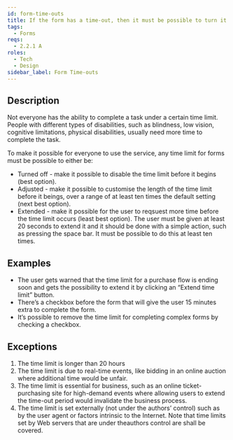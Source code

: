```yaml
---
id: form-time-outs
title: If the form has a time-out, then it must be possible to turn it off, adjust or extend it
tags:
  - Forms
reqs:
  - 2.2.1 A
roles:
  - Tech
  - Design
sidebar_label: Form Time-outs
---
```


## Description

Not everyone has the ability to complete a task under a certain time limit. People with different types of disabilities, such as blindness, low vision, cognitive limitations, physical disabilities, usually need more time to complete the task.

To make it possible for everyone to use the service, any time limit for forms must be possible to either be:

- Turned off - make it possible to disable the time limit before it begins (best option).
- Adjusted - make it possible to customise the length of the time limit before it beings, over a range of at least ten times the default setting (next best option).
- Extended - make it possible for the user to reqsuest more time before the time limit occurs (least best option). The user must be given at least 20 seconds to extend it and it should be done with a simple action, such as pressing the space bar. It must be possible to do this at least ten times.

## Examples

- The user gets warned that the time limit for a purchase flow is ending soon and gets the possibility to extend it by clicking an “Extend time limit” button.
- There’s a checkbox before the form that will give the user 15 minutes extra to complete the form.
- It’s possible to remove the time limit for completing complex forms by checking a checkbox.

## Exceptions

1. The time limit is longer than 20 hours
2. The time limit is due to real-time events, like bidding in an online auction where additional time would be unfair.
3. The time limit is essential for business, such as an online ticket-purchasing site for high-demand events where allowing users to extend the time-out period would invalidate the business process.
4. The time limit is set externally (not under the authors’ control) such as by the user agent or factors intrinsic to the Internet. Note that time limits set by Web servers that are under theauthors control are shall be covered.
